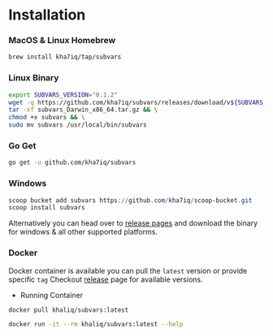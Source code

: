 # Installation

### MacOS & Linux Homebrew

```bash
brew install kha7iq/tap/subvars
```

### Linux Binary

```bash
export SUBVARS_VERSION="0.1.2"
wget -q https://github.com/kha7iq/subvars/releases/download/v${SUBVARS_VERSION}/subvars_Darwin_x86_64.tar.gz && \
tar -xf subvars_Darwin_x86_64.tar.gz && \
chmod +x subvars && \
sudo mv subvars /usr/local/bin/subvars
```

### Go Get

```bash
go get -u github.com/kha7iq/subvars
```

### Windows

```powershell
scoop bucket add subvars https://github.com/kha7iq/scoop-bucket.git
scoop install subvars
```

Alternatively you can head over to [release pages](https://github.com/kha7iq/subvars/releases)
and download the binary for windows & all other supported platforms.

### Docker

Docker container is available you can pull the `latest` version or provide specific `tag`
Checkout [release](https://github.com/kha7iq/subvars/releases) page for available versions.

* Running Container

```bash
docker pull khaliq/subvars:latest

docker run -it --rm khaliq/subvars:latest --help
```
